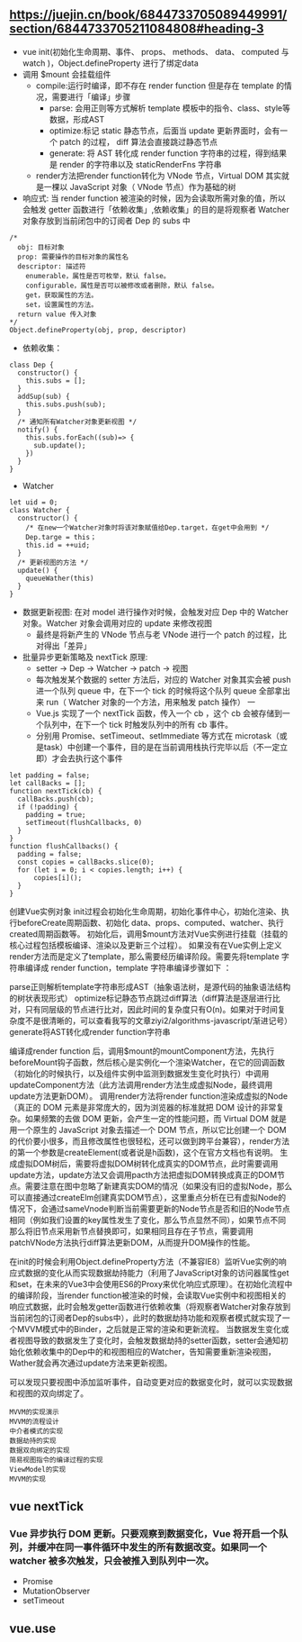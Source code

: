 ## https://juejin.cn/book/6844733705089449991/section/6844733705211084808#heading-3
+ vue init(初始化生命周期、事件、 props、 methods、 data、 computed 与 watch )，Object.defineProperty 进行了绑定data
+ 调用 $mount 会挂载组件
  + compile:运行时编译，即不存在 render function 但是存在 template 的情况，需要进行「编译」步骤
    + parse: 会用正则等方式解析 template 模板中的指令、class、style等数据，形成AST
    + optimize:标记 static 静态节点，后面当 update 更新界面时，会有一个 patch 的过程， diff 算法会直接跳过静态节点
    + generate: 将 AST 转化成 render function 字符串的过程，得到结果是 render 的字符串以及 staticRenderFns 字符串
  + render方法把render function转化为 VNode 节点，Virtual DOM 其实就是一棵以 JavaScript 对象（ VNode 节点）作为基础的树
+ 响应式: 当 render function 被渲染的时候，因为会读取所需对象的值，所以会触发 getter 函数进行「依赖收集」,依赖收集」的目的是将观察者 Watcher 对象存放到当前闭包中的订阅者 Dep 的 subs 中

```
/*
  obj: 目标对象
  prop: 需要操作的目标对象的属性名
  descriptor: 描述符
    enumerable，属性是否可枚举，默认 false。
    configurable，属性是否可以被修改或者删除，默认 false。
    get，获取属性的方法。
    set，设置属性的方法。
  return value 传入对象
*/
Object.defineProperty(obj, prop, descriptor)
```
+ 依赖收集：
```
class Dep {
  constructor() {
    this.subs = [];
  }
  addSup(sub) {
    this.subs.push(sub);
  }
  /* 通知所有Watcher对象更新视图 */
  notify() {
    this.subs.forEach((sub)=> {
      sub.update();
    })
  }
}
```
+ Watcher
```
let uid = 0;
class Watcher {
  constructor() {
    /* 在new一个Watcher对象时将该对象赋值给Dep.target，在get中会用到 */
    Dep.targe = this；
    this.id = ++uid;
  }
  /* 更新视图的方法 */
  update() {
    queueWather(this)
  }
}
```
+ 数据更新视图: 在对 model 进行操作对时候，会触发对应 Dep 中的 Watcher 对象。Watcher 对象会调用对应的 update 来修改视图
  + 最终是将新产生的 VNode 节点与老 VNode 进行一个 patch 的过程，比对得出「差异」
+ 批量异步更新策略及 nextTick 原理:
  + setter -> Dep -> Watcher -> patch -> 视图
  + 每次触发某个数据的 setter 方法后，对应的 Watcher 对象其实会被 push 进一个队列 queue 中，在下一个 tick 的时候将这个队列 queue 全部拿出来 run（ Watcher 对象的一个方法，用来触发 patch 操作） 一
  + Vue.js 实现了一个 nextTick 函数，传入一个 cb ，这个 cb 会被存储到一个队列中，在下一个 tick 时触发队列中的所有 cb 事件。
  + 分别用 Promise、setTimeout、setImmediate 等方式在 microtask（或是task）中创建一个事件，目的是在当前调用栈执行完毕以后（不一定立即）才会去执行这个事件
```
let padding = false;
let callBacks = [];
function nextTick(cb) {
  callBacks.push(cb);
  if (!padding) {
    padding = true;
    setTimeout(flushCallbacks, 0)
  }
}
function flushCallbacks() {
  padding = false;
  const copies = callBacks.slice(0);
  for (let i = 0; i < copies.length; i++) {
      copies[i]();
  }
}
```


创建Vue实例对象
init过程会初始化生命周期，初始化事件中心，初始化渲染、执行beforeCreate周期函数、初始化 data、props、computed、watcher、执行created周期函数等。
初始化后，调用$mount方法对Vue实例进行挂载（挂载的核心过程包括模板编译、渲染以及更新三个过程）。
如果没有在Vue实例上定义render方法而是定义了template，那么需要经历编译阶段。需要先将template 字符串编译成 render function，template 字符串编译步骤如下 ：

parse正则解析template字符串形成AST（抽象语法树，是源代码的抽象语法结构的树状表现形式）
optimize标记静态节点跳过diff算法（diff算法是逐层进行比对，只有同层级的节点进行比对，因此时间的复杂度只有O(n)。如果对于时间复杂度不是很清晰的，可以查看我写的文章ziyi2/algorithms-javascript/渐进记号）
generate将AST转化成render function字符串


编译成render function 后，调用$mount的mountComponent方法，先执行beforeMount钩子函数，然后核心是实例化一个渲染Watcher，在它的回调函数（初始化的时候执行，以及组件实例中监测到数据发生变化时执行）中调用updateComponent方法（此方法调用render方法生成虚拟Node，最终调用update方法更新DOM）。
调用render方法将render function渲染成虚拟的Node（真正的 DOM 元素是非常庞大的，因为浏览器的标准就把 DOM 设计的非常复杂。如果频繁的去做 DOM 更新，会产生一定的性能问题，而 Virtual DOM 就是用一个原生的 JavaScript 对象去描述一个 DOM 节点，所以它比创建一个 DOM 的代价要小很多，而且修改属性也很轻松，还可以做到跨平台兼容），render方法的第一个参数是createElement(或者说是h函数)，这个在官方文档也有说明。
生成虚拟DOM树后，需要将虚拟DOM树转化成真实的DOM节点，此时需要调用update方法，update方法又会调用pacth方法把虚拟DOM转换成真正的DOM节点。需要注意在图中忽略了新建真实DOM的情况（如果没有旧的虚拟Node，那么可以直接通过createElm创建真实DOM节点），这里重点分析在已有虚拟Node的情况下，会通过sameVnode判断当前需要更新的Node节点是否和旧的Node节点相同（例如我们设置的key属性发生了变化，那么节点显然不同），如果节点不同那么将旧节点采用新节点替换即可，如果相同且存在子节点，需要调用patchVNode方法执行diff算法更新DOM，从而提升DOM操作的性能。



在init的时候会利用Object.defineProperty方法（不兼容IE8）监听Vue实例的响应式数据的变化从而实现数据劫持能力（利用了JavaScript对象的访问器属性get和set，在未来的Vue3中会使用ES6的Proxy来优化响应式原理）。在初始化流程中的编译阶段，当render function被渲染的时候，会读取Vue实例中和视图相关的响应式数据，此时会触发getter函数进行依赖收集（将观察者Watcher对象存放到当前闭包的订阅者Dep的subs中），此时的数据劫持功能和观察者模式就实现了一个MVVM模式中的Binder，之后就是正常的渲染和更新流程。
当数据发生变化或者视图导致的数据发生了变化时，会触发数据劫持的setter函数，setter会通知初始化依赖收集中的Dep中的和视图相应的Watcher，告知需要重新渲染视图，Wather就会再次通过update方法来更新视图。


可以发现只要视图中添加监听事件，自动变更对应的数据变化时，就可以实现数据和视图的双向绑定了。

```
MVVM的实现演示
MVVM的流程设计
中介者模式的实现
数据劫持的实现
数据双向绑定的实现
简易视图指令的编译过程的实现
ViewModel的实现
MVVM的实现
```

## vue nextTick   
### Vue 异步执行 DOM 更新。只要观察到数据变化，Vue 将开启一个队列，并缓冲在同一事件循环中发生的所有数据改变。如果同一个 watcher 被多次触发，只会被推入到队列中一次。
+ Promise
+ MutationObserver
+ setTimeout

## vue.use



